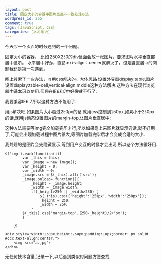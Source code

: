 ```yaml
--- 
layout: post
title: 固定大小的容器中图片宽高不一致处理办法
wordpress_id: 255
comment: true
tags: [JavaScript, CSS]
categories: [学习笔记]
---
```

今天写一个页面的时候遇到的一个问题。

固定大小的容器， 比如 250X250的div里面会放一张图片，要求图片水平垂直都居中显示。 水平居中好办，直接text-align：center就解决了，但是竖直居中的问题我还是第一次遇到。

网上搜索了一些办法，有用css解决的。大体思路 设置外容器display:table,图片设置display:table-cell;vertical-align:middle这种方法解决.这种方法在现代浏览器中基本可以使用.但是在IE6和7中好像就不行了.

我要兼容IE6 7,所以这种方法不能用了.

用js解决吧.如果图片大小超过250px的话,就用css控制到250px,如果小于250px的话,就用js动态设置图片的margin-top,让图片垂直居中;

这种方法需要等img完全加载完毕才行,所以如果刚上来图片就显示的话,就不好用了,可能会出现加载过程中图片很大,等图片加载完毕后才会变成合适的大小.

我处理的是图片会先隐藏显示,等到用户交互的时候才会出现,所以这个方法很好用.

    $('img').each(function(i){
            var _this = this;
            var _image = new Image();
            var _height = 0;
            var _width = 0;
            _image.src = $(_this).attr('src');
            _image.onload= function(){
                _height = _image.height;
                _width = _image.width;
                if(_height>250 || _width>250) {
                    $(_this).css({'height':'250px','width':'250px'});
                    _height = 250;
                    _width = 250;
                }
            $(_this).css('margin-top',(250-_height)/2+'px');
            }

        })

    <div style="width:250px;height:250px;padding:10px;border:1px solid #ccc;text-align:center;">
        <img src="a.jpg">
    </div>
    
无任何技术含量,记录一下,以后遇到类似的问题方便查找
